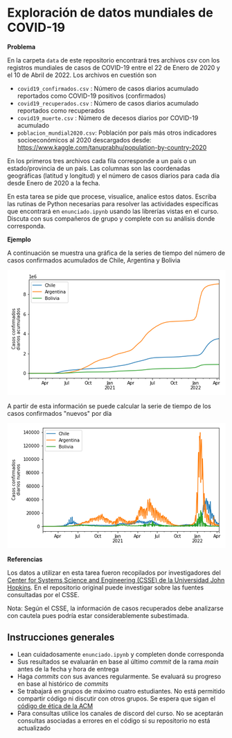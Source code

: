 # Exploración de datos mundiales de COVID-19 

**Problema**

En la carpeta `data` de este repositorio encontrará tres archivos csv con los registros mundiales de casos de COVID-19 entre el 22 de Enero de 2020 y el 10 de Abril de 2022. Los archivos en cuestión son

- `covid19_confirmados.csv` : Número de casos diarios acumulado reportados como COVID-19 positivos (confirmados)
- `covid19_recuperados.csv` : Número de casos diarios acumulado reportados como recuperados 
- `covid19_muerte.csv` : Número de decesos diarios por COVID-19 acumulado 
- `poblacion_mundial2020.csv`:  Población por país más otros indicadores socioeconómicos al 2020 descargados desde: https://www.kaggle.com/tanuprabhu/population-by-country-2020

En los primeros tres archivos cada fila corresponde a un país o un estado/provincia de un país. Las columnas son las coordenadas geográficas (latitud y longitud) y el número de casos diarios para cada día desde Enero de 2020 a la fecha. 

En esta tarea se pide que procese, visualice, analice estos datos. Escriba las rutinas de Python necesarias para resolver las actividades específicas que encontrará en `enunciado.ipynb` usando las librerías vistas en el curso. Discuta con sus compañeros de grupo y complete con su análisis donde corresponda.

**Ejemplo**

A continuación se muestra una gráfica de la series de tiempo del número de casos confirmados acumulados de Chile, Argentina y Bolivia 

![casosacumulados](images/ejemplo1.png)

A partir de esta información se puede calcular la serie de tiempo de los casos confirmados "nuevos" por día

![casosdiarios](images/ejemplo2.png)

**Referencias**

Los datos a utilizar en esta tarea fueron recopilados por investigadores del [Center for Systems Science and Engineering (CSSE) de la Universidad John Hopkins](https://github.com/CSSEGISandData/COVID-19). En el repositorio original puede investigar sobre las fuentes consultadas por el CSSE.

Nota: Según el CSSE, la información de casos recuperados debe analizarse con cautela pues podría estar considerablemente subestimada. 


## Instrucciones generales

- Lean cuidadosamente `enunciado.ipynb` y completen donde corresponda
- Sus resultados se evaluarán en base al último *commit* de la rama *main* antes de la fecha y hora de entrega
- Haga *commits* con sus avances regularmente. Se evaluará su progreso en base al histórico de *commits*
- Se trabajará en grupos de máximo cuatro estudiantes. No está permitido compartir código ni discutir con otros grupos. Se espera que sigan el [código de ética de la ACM](https://www.acm.org/code-of-ethics)
- Para consultas utilice los canales de discord del curso. No se aceptarán consultas asociadas a errores en el código si su repositorio no está actualizado


